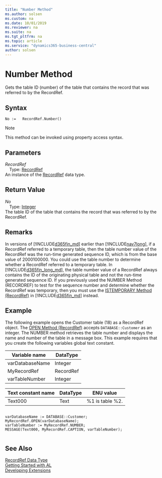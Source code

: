 ```yaml
---
title: "Number Method"
ms.author: solsen
ms.custom: na
ms.date: 10/01/2019
ms.reviewer: na
ms.suite: na
ms.tgt_pltfrm: na
ms.topic: article
ms.service: "dynamics365-business-central"
author: solsen
---
```

[//]: # (START>DO_NOT_EDIT)
[//]: # (IMPORTANT:Do not edit any of the content between here and the END>DO_NOT_EDIT.)
[//]: # (Any modifications should be made in the .xml files in the ModernDev repo.)
# Number Method
Gets the table ID (number) of the table that contains the record that was referred to by the RecordRef.


## Syntax
```
No :=   RecordRef.Number()
```
> [!NOTE]  
> This method can be invoked using property access syntax.  

## Parameters
*RecordRef*  
&emsp;Type: [RecordRef](recordref-data-type.md)  
An instance of the [RecordRef](recordref-data-type.md) data type.  

## Return Value
*No*  
&emsp;Type: [Integer](../integer/integer-data-type.md)  
The table ID of the table that contains the record that was referred to by the RecordRef.  


[//]: # (IMPORTANT: END>DO_NOT_EDIT)

## Remarks  
 In versions of [!INCLUDE[d365fin_md](../../includes/d365fin_md.md)] earlier than [!INCLUDE[nav7long](../../includes/nav7long_md.md)], if a RecordRef referred to a temporary table, then the table number value of the RecordRef was the run-time generated sequence ID, which is from the base value of 2000100000. You could use the table number to determine whether a RecordRef referred to a temporary table. In [!INCLUDE[d365fin_long_md](../../includes/d365fin_long_md.md)], the table number value of a RecordRef always contains the ID of the originating physical table and not the run-time generated sequence ID. If you previously used the NUMBER Method \(RECORDREF\) to test for the sequence number and determine whether the RecordRef was temporary, then you must use the [ISTEMPORARY Method \(RecordRef\)](../../methods/devenv-istemporary-method.md) in [!INCLUDE[d365fin_md](../../includes/d365fin_md.md)] instead.  
  
## Example  
 The following example opens the Customer table \(18\) as a RecordRef object. The [OPEN Method \(RecordRef\)](../../methods/devenv-open-method.md) accepts `DATABASE::Customer` as an integer. The NUMBER method retrieves the table number and displays the name and number of the table in a message box. This example requires that you create the following variables global text constant.  
  
|Variable name|DataType|  
|-------------------|--------------|  
|varDatabaseName|Integer|  
|MyRecordRef|RecordRef|  
|varTableNumber|Integer|  
  
|Text constant name|DataType|ENU value|  
|------------------------|--------------|---------------|  
|Text000|Text|%1 is table %2.|  
  
```  
  
varDatabaseName := DATABASE::Customer;  
MyRecordRef.OPEN(varDatabaseName);  
varTableNumber := MyRecordRef.NUMBER;  
MESSAGE(Text000, MyRecordRef.CAPTION, varTableNumber);  
  
```  
  

## See Also
[RecordRef Data Type](recordref-data-type.md)  
[Getting Started with AL](../../devenv-get-started.md)  
[Developing Extensions](../../devenv-dev-overview.md)
